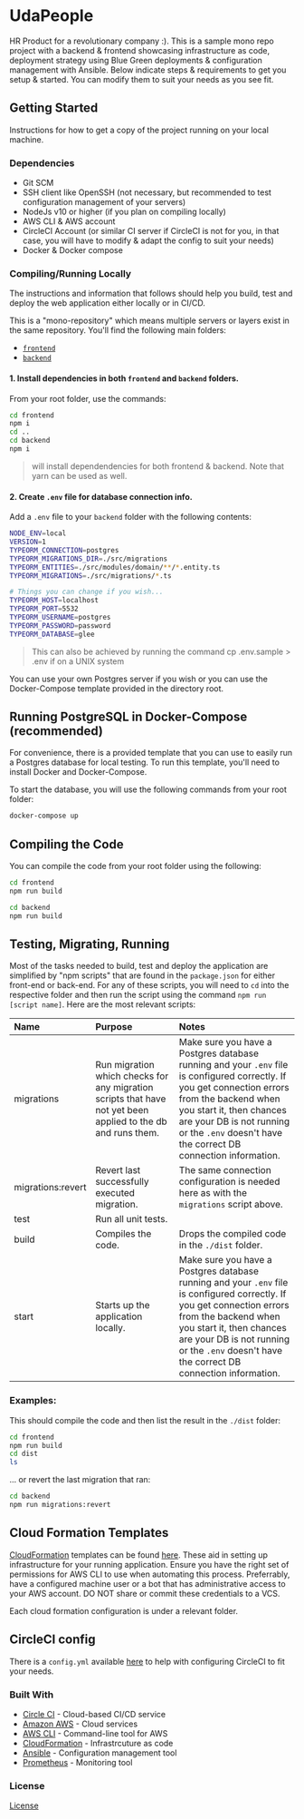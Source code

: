 # UdaPeople

HR Product for a revolutionary company :).
This is a sample mono repo project with a backend & frontend showcasing infrastructure as code, deployment strategy using Blue Green deployments & configuration management with Ansible. Below indicate steps & requirements to get you setup & started. You can modify them to suit your needs as you see fit.

## Getting Started

Instructions for how to get a copy of the project running on your local machine.

### Dependencies

* Git SCM
* SSH client like OpenSSH (not necessary, but recommended to test configuration management of your servers)
* NodeJs v10 or higher (if you plan on compiling locally)
* AWS CLI & AWS account
* CircleCI Account (or similar CI server if CircleCI is not for you, in that case, you will have to modify & adapt the config to suit your needs)
* Docker & Docker compose 

### Compiling/Running Locally

The instructions and information that follows should help you build, test and deploy the web application either locally or in CI/CD.

This is a "mono-repository" which means multiple servers or layers exist in the same repository. You'll find the following main folders:

- [`frontend`](./frontend)
- [`backend`](./backend)

#### 1. Install dependencies in both `frontend` and `backend` folders.

From your root folder, use the commands:
```bash
cd frontend
npm i
cd ..
cd backend
npm i
```
> will install dependendencies for both frontend & backend. Note that yarn can be used as well.

#### 2. Create `.env` file for database connection info.

Add a `.env` file to your `backend` folder with the following contents:

```bash
NODE_ENV=local
VERSION=1
TYPEORM_CONNECTION=postgres
TYPEORM_MIGRATIONS_DIR=./src/migrations
TYPEORM_ENTITIES=./src/modules/domain/**/*.entity.ts
TYPEORM_MIGRATIONS=./src/migrations/*.ts

# Things you can change if you wish...
TYPEORM_HOST=localhost
TYPEORM_PORT=5532
TYPEORM_USERNAME=postgres
TYPEORM_PASSWORD=password
TYPEORM_DATABASE=glee
```
> This can also be achieved by running the command cp .env.sample > .env if on a UNIX system

You can use your own Postgres server if you wish or you can use the Docker-Compose template provided in the directory root.

## Running PostgreSQL in Docker-Compose (recommended)

For convenience, there is a provided template that you can use to easily run a Postgres database for local testing. To run this template, you'll need to install Docker and Docker-Compose.

To start the database, you will use the following commands from your root folder:

```bash
docker-compose up
```

## Compiling the Code

You can compile the code from your root folder using the following:

```bash
cd frontend
npm run build
```

```bash
cd backend
npm run build
```

## Testing, Migrating, Running

Most of the tasks needed to build, test and deploy the application are simplified by "npm scripts" that are found in the `package.json` for either front-end or back-end. For any of these scripts, you will need to `cd` into the respective folder and then run the script using the command `npm run [script name]`. Here are the most relevant scripts:

| Name | Purpose | Notes | 
| :-- | :-- | :-- |
| migrations | Run migration which checks for any migration scripts that have not yet been applied to the db and runs them. |Make sure you have a Postgres database running and your `.env` file is configured correctly. If you get connection errors from the backend when you start it, then chances are your DB is not running or the `.env` doesn't have the correct DB connection information. |
| migrations:revert | Revert last successfully executed migration. | The same connection configuration is needed here as with the `migrations` script above. |
| test | Run all unit tests. | |
| build | Compiles the code. | Drops the compiled code in the `./dist` folder. |
| start | Starts up the application locally. | Make sure you have a Postgres database running and your `.env` file is configured correctly. If you get connection errors from the backend when you start it, then chances are your DB is not running or the `.env` doesn't have the correct DB connection information.|

### Examples:

This should compile the code and then list the result in the `./dist` folder:

```bash
cd frontend
npm run build
cd dist
ls
```

... or revert the last migration that ran:

```bash
cd backend
npm run migrations:revert
```

## Cloud Formation Templates

[CloudFormation](https://aws.amazon.com/cloudformation/) templates can be found [here](./infra). These aid in setting up infrastructure for your running application. Ensure you have the right set of permissions for AWS CLI to use when automating this process. Preferrably, have a configured machine user or a bot that has administrative access to your AWS account. DO NOT share or commit these credentials to a VCS.

Each cloud formation configuration is under a relevant folder.

## CircleCI config

There is a `config.yml` available [here](./circleci/config.yml) to help with configuring CircleCI to fit your needs.

### Built With

- [Circle CI](www.circleci.com) - Cloud-based CI/CD service
- [Amazon AWS](https://aws.amazon.com/) - Cloud services
- [AWS CLI](https://aws.amazon.com/cli/) - Command-line tool for AWS
- [CloudFormation](https://aws.amazon.com/cloudformation/) - Infrastrcuture as code
- [Ansible](https://www.ansible.com/) - Configuration management tool
- [Prometheus](https://prometheus.io/) - Monitoring tool

### License

[License](./LICENSE)
